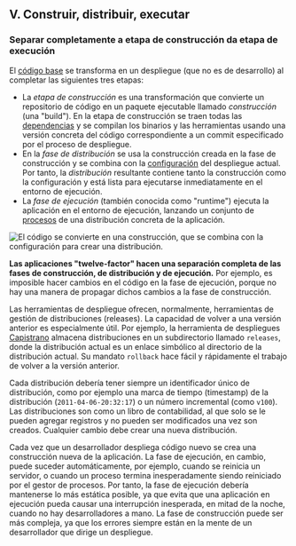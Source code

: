 ## V. Construir, distribuir, executar
### Separar completamente a etapa de construcción da etapa de execución

El [código base](./codebase) se transforma en un despliegue (que no es de desarrollo) al completar las siguientes tres etapas:

* La *etapa de construcción* es una transformación que convierte un repositorio de código en un paquete ejecutable llamado *construcción* (una "build"). En la etapa de construcción se traen todas las [dependencias](./dependencies) y se compilan los binarios y las herramientas usando una versión concreta del código correspondiente a un commit especificado por el proceso de despliegue.
* En la *fase de distribución* se usa la construcción creada en la fase de construcción y se combina con la [configuración](./config) del despliegue actual. Por tanto, la *distribución* resultante contiene tanto la construcción como la configuración y está lista para ejecutarse inmediatamente en el entorno de ejecución.
* La *fase de ejecución* (también conocida como "runtime") ejecuta la aplicación en el entorno de ejecución, lanzando un conjunto de [procesos](./processes) de una distribución concreta de la aplicación.

![El código se convierte en una construcción, que se combina con la configuración para crear una distribución.](/images/release.png)

**Las aplicaciones "twelve-factor" hacen una separación completa de las fases de construcción, de distribución y de ejecución.** Por ejemplo, es imposible hacer cambios en el código en la fase de ejecución, porque no hay una manera de propagar dichos cambios a la fase de construcción.

Las herramientas de despliegue ofrecen, normalmente, herramientas de gestión de distribuciones (releases). La capacidad de volver a una versión anterior es especialmente útil. Por ejemplo, la herramienta de despliegues [Capistrano](https://github.com/capistrano/capistrano/wiki) almacena distribuciones en un subdirectorio llamado `releases`, donde la distribución actual es un enlace simbólico al directorio de la distribución actual. Su mandato `rollback` hace fácil y rápidamente el trabajo de volver a la versión anterior.

Cada distribución debería tener siempre un identificador único de distribución, como por ejemplo una marca de tiempo (timestamp) de la distribución (`2011-04-06-20:32:17`) o un número incremental (como `v100`). Las distribuciones son como un libro de contabilidad, al que solo se le pueden agregar registros y no pueden ser modificados una vez son creados. Cualquier cambio debe crear una nueva distribución.

Cada vez que un desarrollador despliega código nuevo se crea una construcción nueva de la aplicación. La fase de ejecución, en cambio, puede suceder automáticamente, por ejemplo, cuando se reinicia un servidor, o cuando un proceso termina inesperadamente siendo reiniciado por el gestor de procesos. Por tanto, la fase de ejecución debería mantenerse lo más estática posible, ya que evita que una aplicación en ejecución pueda causar una interrupción inesperada, en mitad de la noche, cuando no hay desarrolladores a mano. La fase de construcción puede ser más compleja, ya que los errores siempre están en la mente de un desarrollador que dirige un despliegue.
